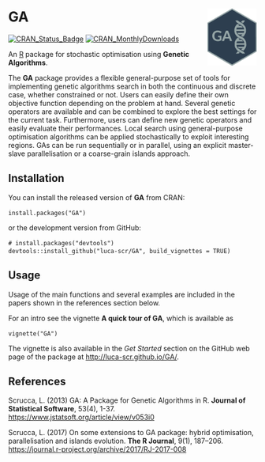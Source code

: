 # GA <img src="man/figures/logo.png" align="right" width="100px " alt=""/>

[![CRAN\_Status\_Badge](http://www.r-pkg.org/badges/version/GA)](https://cran.r-project.org/package=GA)
[![CRAN\_MonthlyDownloads](http://cranlogs.r-pkg.org/badges/GA)](https://cran.r-project.org/package=GA)

An [R](https://www.r-project.org/) package for stochastic optimisation using **Genetic Algorithms**.

The **GA** package provides a flexible general-purpose set of tools for implementing genetic algorithms search in both the continuous and
discrete case, whether constrained or not. Users can easily define their own objective function depending on the problem at hand. Several genetic operators are available and can be combined to explore the best settings for the current task. Furthermore, users can define new genetic operators and easily evaluate their performances. Local search using general-purpose optimisation algorithms can be applied stochastically to exploit interesting regions. GAs can be run sequentially or in parallel, using an explicit master-slave parallelisation or a coarse-grain islands approach.

## Installation

You can install the released version of **GA** from CRAN:

```{r}
install.packages("GA")
```

or the development version from GitHub:

```{r}
# install.packages("devtools")
devtools::install_github("luca-scr/GA", build_vignettes = TRUE)
```

## Usage

Usage of the main functions and several examples are included in the
papers shown in the references section below.

For an intro see the vignette **A quick tour of GA**, which is available as

```{r}
vignette("GA")
```

The vignette is also available in the *Get Started* section on the
GitHub web page of the package at http://luca-scr.github.io/GA/.

## References

Scrucca, L. (2013) GA: A Package for Genetic Algorithms in R. **Journal of Statistical Software**, 53(4), 1-37. https://www.jstatsoft.org/article/view/v053i0

Scrucca, L. (2017) On some extensions to GA package: hybrid
optimisation, parallelisation and islands evolution. **The R Journal**, 9(1), 187–206. https://journal.r-project.org/archive/2017/RJ-2017-008
